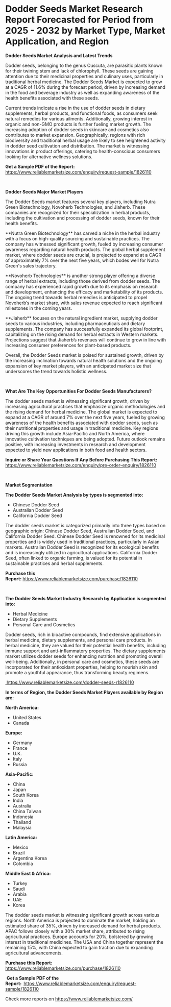 <p><h1>Dodder Seeds Market Research Report Forecasted for Period from 2025 -  2032 by Market Type, Market Application, and Region</h1></p><p><strong>Dodder Seeds Market Analysis and Latest Trends</strong></p>
<p><p>Dodder seeds, belonging to the genus Cuscuta, are parasitic plants known for their twining stem and lack of chlorophyll. These seeds are gaining attention due to their medicinal properties and culinary uses, particularly in traditional herbal medicine. The Dodder Seeds Market is expected to grow at a CAGR of 11.6% during the forecast period, driven by increasing demand in the food and beverage industry as well as expanding awareness of the health benefits associated with these seeds. </p><p>Current trends indicate a rise in the use of dodder seeds in dietary supplements, herbal products, and functional foods, as consumers seek natural remedies for various ailments. Additionally, growing interest in organic and non-GMO products is further fueling market growth. The increasing adoption of dodder seeds in skincare and cosmetics also contributes to market expansion. Geographically, regions with rich biodiversity and traditional herbal usage are likely to see heightened activity in dodder seed cultivation and distribution. The market is witnessing innovations in product offerings, catering to health-conscious consumers looking for alternative wellness solutions.</p></p>
<p><strong>Get a Sample PDF of the Report:&nbsp;</strong> <a href="https://www.reliablemarketsize.com/enquiry/request-sample/1826110?utm_campaign=3112&utm_medium=2&utm_source=Github&utm_content=ia&utm_term=30032025&utm_id=dodder-seeds">https://www.reliablemarketsize.com/enquiry/request-sample/1826110</a></p>
<p>&nbsp;</p>
<p><strong>Dodder Seeds Major Market Players</strong></p>
<p><p>The Dodder Seeds market features several key players, including Nutra Green Biotechnology, Novoherb Technologies, and Jiaherb. These companies are recognized for their specialization in herbal products, including the cultivation and processing of dodder seeds, known for their health benefits.</p><p>**Nutra Green Biotechnology** has carved a niche in the herbal industry with a focus on high-quality sourcing and sustainable practices. The company has witnessed significant growth, fueled by increasing consumer awareness regarding natural health products. The global herbal supplement market, where dodder seeds are crucial, is projected to expand at a CAGR of approximately 7% over the next five years, which bodes well for Nutra Green's sales trajectory.</p><p>**Novoherb Technologies** is another strong player offering a diverse range of herbal extracts, including those derived from dodder seeds. The company has experienced rapid growth due to its emphasis on research and development, enhancing the efficacy and marketability of its products. The ongoing trend towards herbal remedies is anticipated to propel Novoherb’s market share, with sales revenue expected to reach significant milestones in the coming years.</p><p>**Jiaherb** focuses on the natural ingredient market, supplying dodder seeds to various industries, including pharmaceuticals and dietary supplements. The company has successfully expanded its global footprint, capitalizing on the rising demand for herbal extracts in Western markets. Projections suggest that Jiaherb’s revenues will continue to grow in line with increasing consumer preferences for plant-based products.</p><p>Overall, the Dodder Seeds market is poised for sustained growth, driven by the increasing inclination towards natural health solutions and the ongoing expansion of key market players, with an anticipated market size that underscores the trend towards holistic wellness.</p></p>
<p>&nbsp;</p>
<p><strong>What Are The Key Opportunities For Dodder Seeds Manufacturers?</strong></p>
<p><p>The dodder seeds market is witnessing significant growth, driven by increasing agricultural practices that emphasize organic methodologies and the rising demand for herbal medicine. The global market is expected to expand at a CAGR of around 7% over the next five years, fueled by growing awareness of the health benefits associated with dodder seeds, such as their nutritional properties and usage in traditional medicine. Key regions driving this growth include Asia-Pacific and North America, where innovative cultivation techniques are being adopted. Future outlook remains positive, with increasing investments in research and development expected to yield new applications in both food and health sectors.</p></p>
<p><strong>Inquire or Share Your Questions If Any Before Purchasing This Report:</strong> <a href="https://www.reliablemarketsize.com/enquiry/pre-order-enquiry/1826110?utm_campaign=3112&utm_medium=2&utm_source=Github&utm_content=ia&utm_term=30032025&utm_id=dodder-seeds">https://www.reliablemarketsize.com/enquiry/pre-order-enquiry/1826110</a></p>
<p>&nbsp;</p>
<p><strong>Market Segmentation</strong></p>
<p><strong>The Dodder Seeds Market Analysis by types is segmented into:</strong></p>
<p><ul><li>Chinese Dodder Seed</li><li>Australian Dodder Seed</li><li>California Dodder Seed</li></ul></p>
<p><p>The dodder seeds market is categorized primarily into three types based on geographic origin: Chinese Dodder Seed, Australian Dodder Seed, and California Dodder Seed. Chinese Dodder Seed is renowned for its medicinal properties and is widely used in traditional practices, particularly in Asian markets. Australian Dodder Seed is recognized for its ecological benefits and is increasingly utilized in agricultural applications. California Dodder Seed, often linked to organic farming, is valued for its potential in sustainable practices and herbal supplements.</p></p>
<p><strong>Purchase this Report:&nbsp;</strong><a href="https://www.reliablemarketsize.com/purchase/1826110?utm_campaign=3112&utm_medium=2&utm_source=Github&utm_content=ia&utm_term=30032025&utm_id=dodder-seeds">https://www.reliablemarketsize.com/purchase/1826110</a></p>
<p>&nbsp;</p>
<p><strong>The Dodder Seeds Market Industry Research by Application is segmented into:</strong></p>
<p><ul><li>Herbal Medicine</li><li>Dietary Supplements</li><li>Personal Care and Cosmetics</li></ul></p>
<p><p>Dodder seeds, rich in bioactive compounds, find extensive applications in herbal medicine, dietary supplements, and personal care products. In herbal medicine, they are valued for their potential health benefits, including immune support and anti-inflammatory properties. The dietary supplements market utilizes dodder seeds for enhancing nutrition and promoting overall well-being. Additionally, in personal care and cosmetics, these seeds are incorporated for their antioxidant properties, helping to nourish skin and promote a youthful appearance, thus transforming beauty regimens.</p></p>
<p><a href="https://www.reliablemarketsize.com/dodder-seeds-r1826110?utm_campaign=3112&utm_medium=2&utm_source=Github&utm_content=ia&utm_term=30032025&utm_id=dodder-seeds">&nbsp;https://www.reliablemarketsize.com/dodder-seeds-r1826110</a></p>
<p><strong>In terms of Region, the Dodder Seeds Market Players available by Region are:</strong></p>
<p>
    <p> <strong> North America: </strong>
        <ul>
            <li>United States</li>
            <li>Canada</li>
        </ul>
        </p> 
    <p> <strong> Europe: </strong>
        <ul>
            <li>Germany</li>
            <li>France</li>
            <li>U.K.</li>
            <li>Italy</li>
            <li>Russia</li>
        </ul>
        </p> 
    <p> <strong> Asia-Pacific: </strong>
        <ul>
            <li>China</li>
            <li>Japan</li>
            <li>South Korea</li>
            <li>India</li>
            <li>Australia</li>
            <li>China Taiwan</li>
            <li>Indonesia</li>
            <li>Thailand</li>
            <li>Malaysia</li>
        </ul>
        </p> 
    <p> <strong> Latin America: </strong>
        <ul>
            <li>Mexico</li>
            <li>Brazil</li>
            <li>Argentina Korea</li>
            <li>Colombia</li>
        </ul>
        </p> 
    <p> <strong> Middle East & Africa: </strong>
        <ul>
            <li>Turkey</li>
            <li>Saudi</li>
            <li>Arabia</li>
            <li>UAE</li>
            <li>Korea</li>
        </ul>
    </p>
    </p>
<p><p>The dodder seeds market is witnessing significant growth across various regions. North America is projected to dominate the market, holding an estimated share of 35%, driven by increased demand for herbal products. APAC follows closely with a 30% market share, attributed to rising agricultural practices. Europe accounts for 20%, bolstered by growing interest in traditional medicines. The USA and China together represent the remaining 15%, with China expected to gain traction due to expanding agricultural advancements.</p></p>
<p><strong>Purchase this Report: </strong><a href="https://www.reliablemarketsize.com/purchase/1826110?utm_campaign=3112&utm_medium=2&utm_source=Github&utm_content=ia&utm_term=30032025&utm_id=dodder-seeds">https://www.reliablemarketsize.com/purchase/1826110</a></p>
<p>&nbsp;<strong>Get a Sample PDF of the Report:&nbsp;&nbsp;</strong><a href="https://www.reliablemarketsize.com/enquiry/request-sample/1826110?utm_campaign=3112&utm_medium=2&utm_source=Github&utm_content=ia&utm_term=30032025&utm_id=dodder-seeds">https://www.reliablemarketsize.com/enquiry/request-sample/1826110</a></p>
<p><strong></strong></p>
<p>Check more reports on <a href="https://www.reliablemarketsize.com/?utm_campaign=3112&utm_medium=2&utm_source=Github&utm_content=ia&utm_term=30032025&utm_id=dodder-seeds">https://www.reliablemarketsize.com/</a></p>